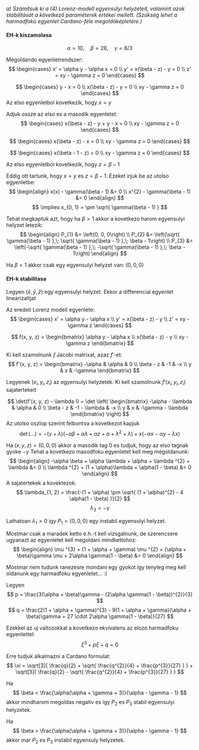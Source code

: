 *a) Számítsuk ki a (4) Lorenz-modell egyensúlyi helyzeteit, valamint azok stabilitását a következő paraméterek értékei mellett. (Szükség lehet a harmadfokú egyenlet Cardano-féle megoldóképletére.)*

#### EH-k kiszamolasa

$$
\alpha=10, \quad \beta=28, \quad \gamma=8 / 3
$$

Megoldando egyenletrendszer:
$$
\begin{cases}
x' = \alpha y - \alpha x = 0 \\
y' = x(\beta - z) - y = 0 \\
z' = xy - \gamma z = 0
\end{cases}
$$

$$
\begin{cases}
y - x = 0 \\
x(\beta - z) - y = 0 \\
xy - \gamma z = 0
\end{cases}
$$
Az elso egyenletbol kovetkezik, hogy $x = y$

Adjuk ossze az elso es a masodik egyenletet:
$$
\begin{cases}
x(\beta - z) - y + y - x = 0 \\
xy - \gamma z = 0
\end{cases}
$$

$$
\begin{cases}
x(\beta - z) - x = 0 \\
xy - \gamma z = 0
\end{cases}
$$

$$
\begin{cases}
x(\beta - 1 - z) = 0 \\
xy - \gamma z = 0
\end{cases}
$$

Az elso egyenletbol kovetkezik, hogy $z = \beta - 1$

Eddig ott tartunk, hogy $x = y$ es $z = \beta - 1$. Ezeket irjuk be az utolso egyenletbe:
$$
\begin{align}
x(x) - \gamma(\beta - 1) &= 0 \\
x^{2} - \gamma(\beta - 1) &= 0
\end{align}
$$
$$
\implies x_{0, 1} = \pm \sqrt{ \gamma(\beta - 1) }
$$

Tehat megkaptuk azt, hogy ha $\beta > 1$ akkor a kovetkezo harom egyensulyi helyzet letezik:
$$
\begin{align}
P_{1} &= \left(0, 0, 0\right) \\
P_{2} &= \left(\sqrt{ \gamma(\beta - 1) },\; \sqrt{ \gamma(\beta - 1) },\; \beta - 1\right) \\
P_{3} &= \left(-\sqrt{ \gamma(\beta - 1) },\; -\sqrt{ \gamma(\beta - 1) },\; \beta - 1\right)
\end{align}
$$

Ha $\beta < 1$ akkor csak egy egyensulyi helyzet van: $(0, 0, 0)$


#### EH-k stabilitasa
Legyen $(\bar{x}, \bar{y}, \bar{z})$ egy egyensulyi helyzet. Ekkor a differencial egyenlet linearizaltjat 

Az eredeti Lorenz modell egyenlete:
$$
\begin{cases}
x' = \alpha y - \alpha x \\
y' = x(\beta - z) - y \\
z' = xy - \gamma z
\end{cases}
$$

$$
f(x, y, z) = \begin{bmatrix}
\alpha y - \alpha x \\
x(\beta - z) - y \\
xy - \gamma z
\end{bmatrix}
$$

Ki kell szamolnunk $f$ Jacobi matrixat, azaz $f'$-et:
$$
f'(x, y, z) = \begin{bmatrix}
-\alpha & \alpha & 0 \\
\beta - z & -1 & -x \\
y & x & -\gamma
\end{bmatrix}
$$

Legyenek $(x_{i}, y_{i}, z_{i})$ az egyensulyi helyzetek.
Ki kell szamolnunk $f'(x_{i}, y_{i}, z_{i})$ sajatertekeit

$$
\det(f'(x, y, z) - \lambda I) = \det \left(
\begin{bmatrix}
-\alpha - \lambda & \alpha & 0 \\
\beta - z & -1 - \lambda & -x \\
y & x & -\gamma - \lambda
\end{bmatrix}
\right)
$$
Az utolso oszlop szerint felbontva a kovetkezot kapjuk
$$
\det(\dots) = -(\gamma + \lambda)(-\alpha \beta + \alpha \lambda + \alpha z + \alpha + \lambda ^{2} + \lambda) + x(-\alpha x - \alpha y - \lambda x)
$$

Ha $(x, y, z) = (0, 0, 0)$ akkor a masodik tag $0$ es tudjuk, hogy az elso tagnak gyoke $-\gamma$
Tehat a kovetkezo masodfoku egyenletet kell meg megoldanunk:
$$
\begin{align}
-\alpha \beta + \alpha \lambda + \alpha + \lambda ^{2} + \lambda &= 0 \\
\lambda ^{2} + (1 + \alpha)\lambda + \alpha(1 - \beta) &= 0
\end{align}
$$
A sajatertekek a kovektezok:
$$
\lambda_{1, 2} = \frac{-(1 + \alpha) \pm \sqrt{ (1 + \alpha)^{2} - 4 \alpha(1 - \beta) }}{2}
$$
$$
\lambda_{3} = -\gamma
$$

Lathatoan $\lambda_{1} > 0$ igy $P_{1} = (0, 0, 0)$ egy instabil egyensulyi helyzet.

Mostmar csak a maradek ketto e.h.-t kell vizsgalnunk, de szerencsere ugyanazt az egyenletet kell megoldani mindkettohoz:
$$
\begin{align}
\mu ^{3} + (1 + \alpha + \gamma) \mu ^{2} + (\alpha + \beta)\gamma \mu + 2\alpha \gamma(1 - \beta) &= 0
\end{align}
$$

Mostmar nem tudunk ranezesre mondani egy gyokot igy tenyleg meg kell oldanunk egy harmadfoku egyenletet... :(

Legyen
$$
p = \frac{3(\alpha + \beta)\gamma - (2\alpha \gamma(1 - \beta))^{2}}{3}
$$
$$
q = \frac{2(1 + \alpha + \gamma)^{3} - 9(1 + \alpha + \gamma)(\alpha + \beta)\gamma + 27 \cdot 2\alpha \gamma(1 - \beta)}{27}
$$

Ezekkel az uj valtozokkal a kovetkezo ekvivalens az elozo harmadfoku egyenlettel:
$$
\xi ^{3} + p\xi + q = 0
$$

Erre tudjuk alkalmazni a Cardano formulat:
$$
\xi = \sqrt[3]{ \frac{q}{2} + \sqrt{ \frac{q^{2}}{4} + \frac{p^{3}}{27} } } + \sqrt[3]{ \frac{q}{2} - \sqrt{ \frac{q^{2}}{4} + \frac{p^{3}}{27} } }
$$

Ha 
$$
\beta < \frac{\alpha(\alpha + \gamma + 3)}{\alpha - \gamma - 1}
$$
akkor mindharom megoldas negativ es igy $P_{2}$ es $P_{3}$ stabil egyensulyi helyzetek.

Ha
$$
\beta > \frac{\alpha(\alpha + \gamma + 3)}{\alpha - \gamma - 1}
$$
akkor mar $P_{2}$ es $P_{3}$ instabil egyensuly helyzetek.



